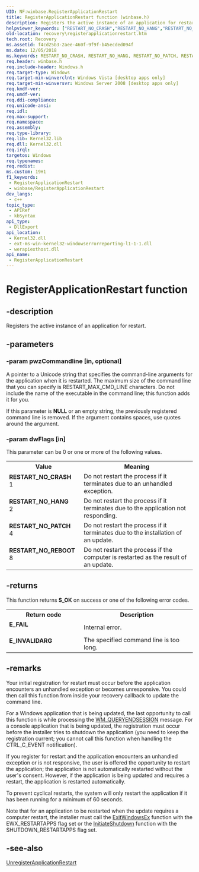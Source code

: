 ```yaml
---
UID: NF:winbase.RegisterApplicationRestart
title: RegisterApplicationRestart function (winbase.h)
description: Registers the active instance of an application for restart.
helpviewer_keywords: ["RESTART_NO_CRASH","RESTART_NO_HANG","RESTART_NO_PATCH","RESTART_NO_REBOOT","RegisterApplicationRestart","RegisterApplicationRestart function [Recovery]","base.registerapplicationrestart","recovery.registerapplicationrestart","winbase/RegisterApplicationRestart"]
old-location: recovery\registerapplicationrestart.htm
tech.root: Recovery
ms.assetid: f4cd25b3-2aee-460f-9f9f-b45ecded094f
ms.date: 12/05/2018
ms.keywords: RESTART_NO_CRASH, RESTART_NO_HANG, RESTART_NO_PATCH, RESTART_NO_REBOOT, RegisterApplicationRestart, RegisterApplicationRestart function [Recovery], base.registerapplicationrestart, recovery.registerapplicationrestart, winbase/RegisterApplicationRestart
req.header: winbase.h
req.include-header: Windows.h
req.target-type: Windows
req.target-min-winverclnt: Windows Vista [desktop apps only]
req.target-min-winversvr: Windows Server 2008 [desktop apps only]
req.kmdf-ver: 
req.umdf-ver: 
req.ddi-compliance: 
req.unicode-ansi: 
req.idl: 
req.max-support: 
req.namespace: 
req.assembly: 
req.type-library: 
req.lib: Kernel32.lib
req.dll: Kernel32.dll
req.irql: 
targetos: Windows
req.typenames: 
req.redist: 
ms.custom: 19H1
f1_keywords:
 - RegisterApplicationRestart
 - winbase/RegisterApplicationRestart
dev_langs:
 - c++
topic_type:
 - APIRef
 - kbSyntax
api_type:
 - DllExport
api_location:
 - Kernel32.dll
 - ext-ms-win-kernel32-windowserrorreporting-l1-1-1.dll
 - werapiexthost.dll
api_name:
 - RegisterApplicationRestart
---
```


# RegisterApplicationRestart function


## -description

Registers the active instance of an application for restart.

## -parameters

### -param pwzCommandline [in, optional]

A pointer to a Unicode string that specifies the command-line arguments for the application when it is restarted. The maximum size of the command line that you can specify is RESTART_MAX_CMD_LINE characters. Do not include the name of the executable in the command line; this function adds it for you.  

If this parameter is <b>NULL</b> or an empty string, the previously registered command line is removed. If the argument contains spaces, use quotes around the argument.

### -param dwFlags [in]

This parameter can be 0 or one or more of the following values.

<table>
<tr>
<th>Value</th>
<th>Meaning</th>
</tr>
<tr>
<td width="40%"><a id="RESTART_NO_CRASH"></a><a id="restart_no_crash"></a><dl>
<dt><b>RESTART_NO_CRASH</b></dt>
<dt>1</dt>
</dl>
</td>
<td width="60%">
Do not restart the process if it terminates due to an unhandled exception.

</td>
</tr>
<tr>
<td width="40%"><a id="RESTART_NO_HANG"></a><a id="restart_no_hang"></a><dl>
<dt><b>RESTART_NO_HANG</b></dt>
<dt>2</dt>
</dl>
</td>
<td width="60%">
Do not restart the process if it terminates due to the  application not responding. 

</td>
</tr>
<tr>
<td width="40%"><a id="RESTART_NO_PATCH"></a><a id="restart_no_patch"></a><dl>
<dt><b>RESTART_NO_PATCH</b></dt>
<dt>4</dt>
</dl>
</td>
<td width="60%">
Do not restart the process if it terminates due to the installation of  an update.

</td>
</tr>
<tr>
<td width="40%"><a id="RESTART_NO_REBOOT"></a><a id="restart_no_reboot"></a><dl>
<dt><b>RESTART_NO_REBOOT</b></dt>
<dt>8</dt>
</dl>
</td>
<td width="60%">
Do not restart the process if the computer is restarted as the result of an update.

</td>
</tr>
</table>

## -returns

This function returns <b>S_OK</b> on success or one of the following error codes.

<table>
<tr>
<th>Return code</th>
<th>Description</th>
</tr>
<tr>
<td width="40%">
<dl>
<dt><b>E_FAIL</b></dt>
</dl>
</td>
<td width="60%">
Internal error.

</td>
</tr>
<tr>
<td width="40%">
<dl>
<dt><b>E_INVALIDARG</b></dt>
</dl>
</td>
<td width="60%">
The specified command line is too long.

</td>
</tr>
</table>

## -remarks

Your initial registration for restart must occur before the application encounters an unhandled exception or becomes unresponsive. You could then call this function from inside your recovery callback to update the command line.

For a Windows application that is being updated, the last opportunity to call this function is while processing the <a href="/windows/desktop/Shutdown/wm-queryendsession">WM_QUERYENDSESSION</a> message. For a console application that is being updated, the registration must occur before the installer tries to shutdown the application (you need to keep the registration current; you cannot call this function when handling the CTRL_C_EVENT notification).

If you register for restart and the application encounters an unhandled exception or is not responsive, the user is offered the opportunity to restart the application; the application is not automatically restarted without the user's consent. However, if the application is being updated and requires a restart, the application is restarted automatically.

To prevent cyclical restarts, the system will only restart the application if it has been 
   	running for a minimum of 60 seconds.

Note that for an application to be restarted when the update requires a computer restart, the installer must call the <a href="/windows/desktop/api/winuser/nf-winuser-exitwindowsex">ExitWindowsEx</a> function with the EWX_RESTARTAPPS flag set or the <a href="/windows/desktop/api/winreg/nf-winreg-initiateshutdowna">InitiateShutdown</a> function with the SHUTDOWN_RESTARTAPPS flag set.

## -see-also

<a href="/windows/desktop/api/winbase/nf-winbase-unregisterapplicationrestart">UnregisterApplicationRestart</a>